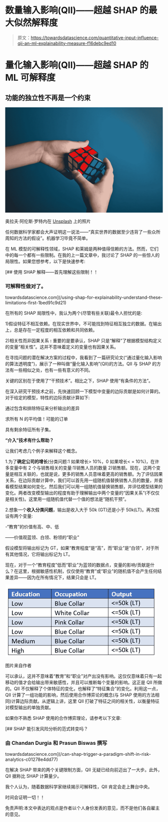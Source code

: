 # 数量输入影响(QII)——超越 SHAP 的最大似然解释度

> 原文：<https://towardsdatascience.com/quantitative-input-influence-qii-an-ml-explainability-measure-f16debc9ed10>

# **量化输入影响(QII)——超越 SHAP 的 ML 可解释度**

## **功能的独立性不再是一个约束**

![](img/39001890438293dfbf2c6fd1c9351f47.png)

奥拉夫·阿伦斯·罗特内在 [Unsplash](https://unsplash.com?utm_source=medium&utm_medium=referral) 上的照片

任何数据科学家都会大声证明这一说法——“真实世界的数据至少违背了一些众所周知的方法的假设”。机器学习毕竟不简单。

在 ML 模型的可解释性领域，SHAP 和莱姆是两种值得信赖的方法。然而，它们中的每一个都有一些限制。在我的上一篇文章中，我讨论了 SHAP 的一些惊人的局限性。如果您想参考，以下是快速参考:

[](/using-shap-for-explainability-understand-these-limitations-first-1bed91c9d21) [## 使用 SHAP 解释——首先理解这些限制！！

### 可解释性做对了。

towardsdatascience.com](/using-shap-for-explainability-understand-these-limitations-first-1bed91c9d21) 

在所有的 SHAP 局限性中，我认为两个(尽管有些关联)最令人担忧的是:

1)假设特征不相互依赖。在现实世界中，不可能找到特征相互独立的数据。在输出上，总是存在一定程度的相互依赖和共同依赖。

2)相关性而非因果关系 **:** 重要的是要承认，SHAP 只是“解释”了根据模型结构定义的变量“相关性”。这并不意味着定义的变量也有因果关系。

在寻找问题的潜在解决方案的过程中，我看到了一篇研究论文(“通过量化输入影响的算法透明度”)，展示了一种叫做“量化输入影响”(QII)的方法。QII 与 SHAP 的方法有一些相似之处，也有一些有意义的不同。

关键的区别在于使用了“干预技术”。相比之下，SHAP 使用“有条件的方法”。

在深入研究干预技术之前，先快速回顾一下模型中变量的边际贡献是如何计算的。对于给定的模型，特性的边际贡献计算如下:

通过包含和排除特征来分析输出的差异

求所有 N 的平均值！可能的订单

具有剩余特征所有子集。

**“介入”技术有什么帮助？**

让我们考虑几个例子来解释这个概念。

1.为了**确定公司的增长**(分类问题:1 如果增长> 10%，0 如果增长< = 10%)，在许多变量中有 2 个与销售相关的变量:1)销售人员的数量 2)销售额。现在，这两个变量是相互关联的，也就是说，更多的销售人员意味着更高的销售额。为了评估因果关系，在边际贡献计算中，我们可以首先用一组随机值替换销售人员的数量，并查看模型结果如何变化，然后我们可以用一组随机值替换销售额，并评估模型结果的变化。两者改变模型输出的程度有助于理解输出中两个变量的“因果关系”(不仅仅是相关性)。这里用一组随机值代替一个值的想法是“随机干预”。

2.想象一个**收入分类问题**，输出是收入大于 50k (GT)还是小于 50k(LT)。再次假设有两个变量:

-“教育”的价值有高、中、低

——价值观蓝领、白领、粉领的“职业”

假设模型将输出标记为 GT，如果“教育程度”是“高”，而“职业”是“白领”，对于所有其他情况，它将输出标记为 LT。

现在，对于一个“教育程度”低而“职业”为蓝领的数据点，变量的影响/贡献是什么？在这里，根据敏感性机制，仅仅使用“教育”或“职业”的随机值不会产生任何结果差异——因为在所有情况下，结果只会是 LT。

![](img/103838e1296cd7de8201ffecb432ba96.png)

图片来自作者

可以承认，这并不意味着“教育”和“职业”对产出没有影响。这仅仅意味着只有一起移动的值才会给输出带来敏感性，并且可以推断每个变量的影响。这正是 QII 所做的。QII 不仅解释了个体特征的变化，也解释了“特征集合”的变化。利用这一点，QII 计算了一组功能的影响，然后使用合作博弈论的概念(与 SHAP 使用的方法相同)计算边际贡献。从逻辑上讲，这里 QII 打破了特征之间的相关性，以衡量特征对模型输出的单独贡献。

如果你不熟悉 SHAP 使用的合作博弈理论，请参考以下文章:

[](/can-shap-trigger-a-paradigm-shift-in-risk-analytics-c01278e4dd77) [## SHAP 能引发风险分析的范式转变吗？

### 由 Chandan Durgia 和 Prasun Biswas 撰写

towardsdatascience.com](/can-shap-trigger-a-paradigm-shift-in-risk-analytics-c01278e4dd77) 

在解决 SHAP 带来的两个关键限制方面，QII 无疑已经向前迈出了一大步。此外，QII 据称比 SHAP 计算量少。

我个人认为，随着数据科学家继续揭示可解释性，QII 肯定会走上舞台中央。

时间会证明一切！！

免责声明:本文中表达的观点是作者以个人身份发表的意见，而不是他们各自雇主的意见。